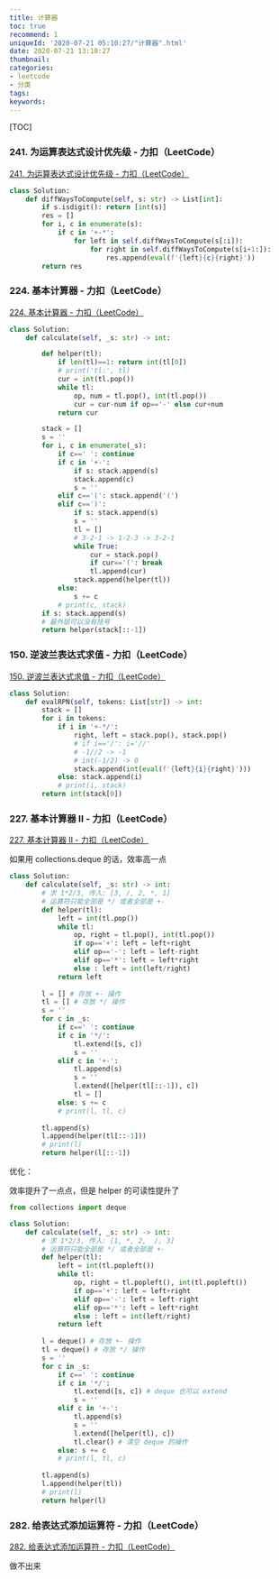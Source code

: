 ```yaml
---
title: 计算器
toc: true
recommend: 1
uniqueId: '2020-07-21 05:10:27/"计算器".html'
date: 2020-07-21 13:10:27
thumbnail:
categories:
- leetcode
- 分类
tags:
keywords:
---
```


[TOC]

<!--more-->

### 241. 为运算表达式设计优先级 - 力扣（LeetCode）

[241. 为运算表达式设计优先级 - 力扣（LeetCode）](https://leetcode-cn.com/problems/different-ways-to-add-parentheses/)

```python
class Solution:
    def diffWaysToCompute(self, s: str) -> List[int]:
        if s.isdigit(): return [int(s)]
        res = []
        for i, c in enumerate(s):
            if c in '+-*':
                for left in self.diffWaysToCompute(s[:i]):
                    for right in self.diffWaysToCompute(s[i+1:]):
                        res.append(eval(f'{left}{c}{right}'))
        return res
```



### 224. 基本计算器 - 力扣（LeetCode）

[224. 基本计算器 - 力扣（LeetCode）](https://leetcode-cn.com/problems/basic-calculator/)

```python
class Solution:
    def calculate(self, _s: str) -> int:

        def helper(tl):
            if len(tl)==1: return int(tl[0])
            # print('tl:', tl)
            cur = int(tl.pop())
            while tl:
                op, num = tl.pop(), int(tl.pop())
                cur = cur-num if op=='-' else cur+num
            return cur

        stack = []
        s = ''
        for i, c in enumerate(_s):
            if c==' ': continue
            if c in '+-':
                if s: stack.append(s)
                stack.append(c)
                s = ''
            elif c=='(': stack.append('(')
            elif c==')':
                if s: stack.append(s)
                s = ''
                tl = []
                # 3-2-1 -> 1-2-3 -> 3-2-1
                while True:
                    cur = stack.pop()
                    if cur=='(': break
                    tl.append(cur)
                stack.append(helper(tl))
            else:
                s += c
            # print(c, stack)
        if s: stack.append(s)
        # 最外层可以没有括号
        return helper(stack[::-1])
```



### 150. 逆波兰表达式求值 - 力扣（LeetCode）

[150. 逆波兰表达式求值 - 力扣（LeetCode）](https://leetcode-cn.com/problems/evaluate-reverse-polish-notation/)

```python
class Solution:
    def evalRPN(self, tokens: List[str]) -> int:
        stack = []
        for i in tokens:
            if i in '+-*/':
                right, left = stack.pop(), stack.pop()
                # if i=='/': i='//'
                # -1//2 -> -1 
                # int(-1/2) -> 0
                stack.append(int(eval(f'{left}{i}{right}')))
            else: stack.append(i)
            # print(i, stack)
        return int(stack[0])
```



### 227. 基本计算器 II - 力扣（LeetCode）

[227. 基本计算器 II - 力扣（LeetCode）](https://leetcode-cn.com/problems/basic-calculator-ii/)

如果用 collections.deque 的话，效率高一点

```python
class Solution:
    def calculate(self, _s: str) -> int:
        # 求 1*2/3, 传入: [3, /, 2, *, 1]
        # 运算符只能全部是 */ 或者全部是 +-
        def helper(tl):
            left = int(tl.pop())
            while tl:
                op, right = tl.pop(), int(tl.pop())
                if op=='+': left = left+right
                elif op=='-': left = left-right
                elif op=='*': left = left*right
                else : left = int(left/right)
            return left
        
        l = [] # 存放 +- 操作
        tl = [] # 存放 */ 操作
        s = ''
        for c in _s:
            if c==' ': continue
            if c in '*/':
                tl.extend([s, c])
                s = ''
            elif c in '+-':
                tl.append(s)
                s = ''
                l.extend([helper(tl[::-1]), c])
                tl = []
            else: s += c
            # print(l, tl, c)
        
        tl.append(s)
        l.append(helper(tl[::-1]))
        # print(l)
        return helper(l[::-1])

```

优化：

效率提升了一点点，但是 helper 的可读性提升了

```python
from collections import deque

class Solution:
    def calculate(self, _s: str) -> int:
        # 求 1*2/3, 传入: [1, *, 2,  /, 3]
        # 运算符只能全部是 */ 或者全部是 +-
        def helper(tl):
            left = int(tl.popleft())
            while tl:
                op, right = tl.popleft(), int(tl.popleft())
                if op=='+': left = left+right
                elif op=='-': left = left-right
                elif op=='*': left = left*right
                else : left = int(left/right)
            return left
        
        l = deque() # 存放 +- 操作
        tl = deque() # 存放 */ 操作
        s = ''
        for c in _s:
            if c==' ': continue
            if c in '*/':
                tl.extend([s, c]) # deque 也可以 extend
                s = ''
            elif c in '+-':
                tl.append(s)
                s = ''
                l.extend([helper(tl), c])
                tl.clear() # 清空 deque 的操作
            else: s += c
            # print(l, tl, c)
        
        tl.append(s)
        l.append(helper(tl))
        # print(l)
        return helper(l)

```



### 282. 给表达式添加运算符 - 力扣（LeetCode）

[282. 给表达式添加运算符 - 力扣（LeetCode）](https://leetcode-cn.com/problems/expression-add-operators/)

做不出来
